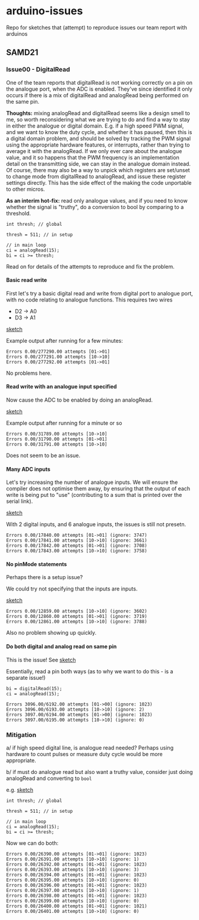 # arduino-issues
Repo for sketches that (attempt) to reproduce issues our team report with arduinos


## SAMD21

### Issue00 - DigitalRead

One of the team reports that digitalRead is not working correctly on a pin on the analogue port, when the ADC is enabled. They've since identified it only occurs if there is a mix of digitalRead and analogRead being performed on the same pin.

**Thoughts:** mixing analogRead and digitalRead seems like a design smell to me, so worth reconsidering what we are trying to do and find a way to stay in either the analogue or digital domain. E.g. if a high speed PWM signal, and we want to know the duty cycle, and whether it has paused, then this is a digital domain problem, and should be solved by tracking the PWM signal using the appropriate hardware features, or interrupts, rather than trying to average it with the analogRead. If we only ever care about the analogue value, and it so happens that the PWM frequency is an implementation detail on the transmitting side, we can stay in the analogue domain instead. Of course, there may also be a way to unpick which registers are set/unset to change mode from digitalRead to analogRead, and issue these register settings directly. This has the side effect of the making the code unportable to other micros.

**As an interim hot-fix:** read only analogue values, and if you need to know whether the signal is "truthy", do a conversion to bool by comparing to a threshold. 

```
int thresh; // global

thresh = 511; // in setup

// in main loop
ci = analogRead(15);
bi = ci >= thresh;
```  

Read on for details of the attempts to reproduce and fix the problem.

#### Basic read write
First let's try a basic digital read and write from digital port to analogue port, with no code relating to analogue functions. This requires two wires


 - D2 -> A0
 - D3 -> A1

[sketch](./issue00/basic-read-write/basic-read-write.ino)

Example output after running for a few minutes:

```
Errors 0.00/277290.00 attempts [01->01]
Errors 0.00/277291.00 attempts [10->10]
Errors 0.00/277292.00 attempts [01->01]
```

No problems here.

#### Read write with an analogue input specified

Now cause the ADC to be enabled by doing an analogRead.

[sketch](./issue00/adc-enabled-read-write/adc-enabled-read-write.ino)

Example output after running for a minute or so 

```
Errors 0.00/31789.00 attempts [10->10]
Errors 0.00/31790.00 attempts [01->01]
Errors 0.00/31791.00 attempts [10->10]
```
Does not seem to be an issue.


#### Many ADC inputs

Let's try increasing the number of analogue inputs. We will ensure the compiler does not optimise them away, by ensuring that the output of each write is being put to "use" (contributing to a sum that is printed over the serial link).

[sketch](./issue00/mostly-analogue-read-write/mostly-analogue-read-write.ino)

With 2 digital inputs, and 6 analogue inputs, the issues is still not presetn.


```
Errors 0.00/17840.00 attempts [01->01] (ignore: 3747)
Errors 0.00/17841.00 attempts [10->10] (ignore: 3661)
Errors 0.00/17842.00 attempts [01->01] (ignore: 3708)
Errors 0.00/17843.00 attempts [10->10] (ignore: 3758)
```

#### No pinMode statements

Perhaps there is a setup issue?

We could try not specifying that the inputs are inputs.

[sketch](./issue00/no-pinmode/no-pinmode.ino)

```
Errors 0.00/12859.00 attempts [10->10] (ignore: 3602)
Errors 0.00/12860.00 attempts [01->01] (ignore: 3719)
Errors 0.00/12861.00 attempts [10->10] (ignore: 3788)
```

Also no problem showing up quickly.


#### Do both digital and analog read on same pin

This is the issue! See [sketch](./issue00/switch-read-write/switch-read-write.ino)

Essentially, read a pin both ways (as to why we want to do this - is a separate issue!)

```
bi = digitalRead(15);
ci = analogRead(15);
```

```
Errors 3096.00/6192.00 attempts [01->00] (ignore: 1023)
Errors 3096.00/6193.00 attempts [10->10] (ignore: 2)
Errors 3097.00/6194.00 attempts [01->00] (ignore: 1023)
Errors 3097.00/6195.00 attempts [10->10] (ignore: 0)
```

### Mitigation

a/ if high speed digital line, is analogue read needed? Perhaps using hardware to count pulses or measure duty cycle would be more appropriate.

b/ if must do analogue read but also want a truthy value, consider just doing analogRead and converting to `bool`

e.g. [sketch](./issues00/mitigate/mitigate.ino)

```
int thresh; // global

thresh = 511; // in setup

// in main loop
ci = analogRead(15);
bi = ci >= thresh;
```  

Now we can do both:

```
Errors 0.00/26390.00 attempts [01->01] (ignore: 1023)
Errors 0.00/26391.00 attempts [10->10] (ignore: 1)
Errors 0.00/26392.00 attempts [01->01] (ignore: 1023)
Errors 0.00/26393.00 attempts [10->10] (ignore: 3)
Errors 0.00/26394.00 attempts [01->01] (ignore: 1023)
Errors 0.00/26395.00 attempts [10->10] (ignore: 0)
Errors 0.00/26396.00 attempts [01->01] (ignore: 1023)
Errors 0.00/26397.00 attempts [10->10] (ignore: 1)
Errors 0.00/26398.00 attempts [01->01] (ignore: 1023)
Errors 0.00/26399.00 attempts [10->10] (ignore: 0)
Errors 0.00/26400.00 attempts [01->01] (ignore: 1021)
Errors 0.00/26401.00 attempts [10->10] (ignore: 0)
```

